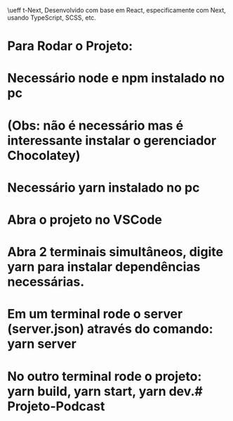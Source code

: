 \ueff t-Next, Desenvolvido com base em React, especificamente com Next, usando TypeScript, SCSS, etc.
#
# Para Rodar o Projeto:
#
# Necessário node e npm instalado no pc
# (Obs: não é necessário mas é interessante instalar o gerenciador Chocolatey)
# Necessário yarn instalado no pc
#
# Abra o projeto no VSCode
# Abra 2 terminais simultâneos, digite yarn para instalar dependências necessárias.
# Em um terminal rode o server (server.json) através do comando: yarn server
# No outro terminal rode o projeto: yarn build, yarn start, yarn dev.# Projeto-Podcast

